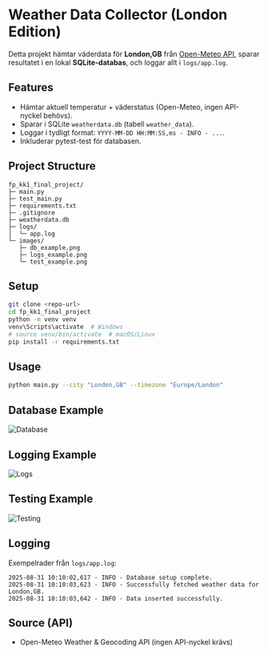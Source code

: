 # Weather Data Collector (London Edition)

Detta projekt hämtar väderdata för **London,GB** från [Open-Meteo API](https://open-meteo.com/en/docs),
sparar resultatet i en lokal **SQLite-databas**, och loggar allt i `logs/app.log`.

## Features
- Hämtar aktuell temperatur + väderstatus (Open-Meteo, ingen API-nyckel behövs).
- Sparar i SQLite `weatherdata.db` (tabell `weather_data`).
- Loggar i tydligt format: `YYYY-MM-DD HH:MM:SS,ms - INFO - ...`.
- Inkluderar pytest-test för databasen.

## Project Structure
```
fp_kk1_final_project/
├─ main.py
├─ test_main.py
├─ requirements.txt
├─ .gitignore
├─ weatherdata.db
├─ logs/
│  └─ app.log
└─ images/
   ├─ db_example.png
   ├─ logs_example.png
   └─ test_example.png
```

## Setup
```bash
git clone <repo-url>
cd fp_kk1_final_project
python -m venv venv
venv\Scripts\activate  # Windows
# source venv/bin/activate  # macOS/Linux
pip install -r requirements.txt
```

## Usage
```bash
python main.py --city "London,GB" --timezone "Europe/London"
```

## Database Example
![Database](images/db_example_vscode.png)

## Logging Example
![Logs](images/logs_example_vscode.png)

## Testing Example
![Testing](images/test_example_vscode.png)

## Logging
Exempelrader från `logs/app.log`:
```
2025-08-31 10:10:02,617 - INFO - Database setup complete.
2025-08-31 10:10:03,623 - INFO - Successfully fetched weather data for London,GB.
2025-08-31 10:10:03,642 - INFO - Data inserted successfully.
```

## Source (API)
- Open-Meteo Weather & Geocoding API (ingen API-nyckel krävs)
